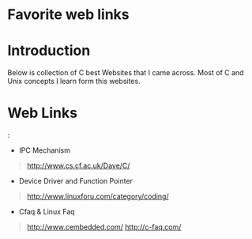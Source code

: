 # Favorite web links

# Introduction #

Below is collection of C best Websites that I came across.
Most of C and Unix concepts I learn form this websites.

# Web Links #

:
  * IPC Mechanism
> http://www.cs.cf.ac.uk/Dave/C/
  * Device Driver and Function Pointer
> http://www.linuxforu.com/category/coding/

  * Cfaq & Linux Faq
> http://www.cembedded.com/
> http://c-faq.com/